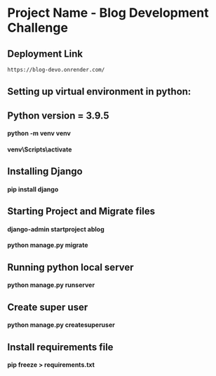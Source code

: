 # Project Name - Blog Development Challenge

## Deployment Link
``` bash
https://blog-devo.onrender.com/
```

## Setting up virtual environment in python:
## Python version = 3.9.5
#### python -m venv venv
#### venv\Scripts\activate

## Installing Django
#### pip install django

## Starting Project and Migrate files
#### django-admin startproject ablog
#### python manage.py migrate

## Running python local server
#### python manage.py runserver

## Create super user
#### python manage.py createsuperuser

## Install requirements file
#### pip freeze > requirements.txt


